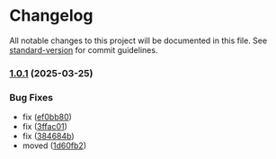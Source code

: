 # Changelog

All notable changes to this project will be documented in this file. See [standard-version](https://github.com/conventional-changelog/standard-version) for commit guidelines.

### [1.0.1](https://github.com/rodion-andreev/Seq.App.GoogleChat/compare/v1.1.0...v1.0.1) (2025-03-25)


### Bug Fixes

* fix ([ef0bb80](https://github.com/rodion-andreev/Seq.App.GoogleChat/commit/ef0bb80804dfee9e5784cb684ed63c72833529b0))
* fix ([3ffac01](https://github.com/rodion-andreev/Seq.App.GoogleChat/commit/3ffac016b991304fa78d7e7fa574fb2c2c972507))
* fix ([384684b](https://github.com/rodion-andreev/Seq.App.GoogleChat/commit/384684b2bf386a7670b920ce955cd10530fe25e2))
* moved ([1d60fb2](https://github.com/rodion-andreev/Seq.App.GoogleChat/commit/1d60fb268666fb91e28934b3fa1971045d04cf36))
